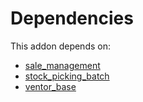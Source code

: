 # Dependencies

This addon depends on:

- [sale_management](../../odoo-bringout-oca-ocb-sale_management)
- [stock_picking_batch](../../odoo-bringout-oca-ocb-stock_picking_batch)
- [ventor_base](../../odoo-bringout-ventor-ventor_base)
